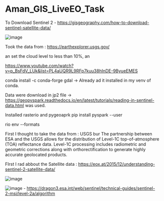 # Aman_GIS_LiveEO_Task


To Download Sentinel 2 - https://gisgeography.com/how-to-download-sentinel-satellite-data/




![image](https://user-images.githubusercontent.com/75158219/125632335-56b2eec4-fe12-4346-a709-317b93d53a22.png)

Took the data from : https://earthexplorer.usgs.gov/

an set the cloud level to less than 10%, an

https://www.youtube.com/watch?v=p_BsFdV_LUk&list=PL4aUQR9L9RFp7kuu38hInDE-9ByueEMES


conda install -c conda-forge gdal -> Already ad it installed in my venv of conda. 


Data were download in jp2 file -> https://geopyspark.readthedocs.io/en/latest/tutorials/reading-in-sentinel-data.html was used. 

Installed rasterio and pygeoaprk
pip install pyspark --user

rio env --formats


First I thought to take the data from : USGS bur The partnership between ESA and the USGS allows for the distribution of Level-1C top-of-atmosphere (TOA) reflectance data. Level-1C processing includes radiometric and geometric corrections along with orthorectification to generate highly accurate geolocated products.


FIrst I rad abbout the Satellite data : https://eox.at/2015/12/understanding-sentinel-2-satellite-data/

![image](https://user-images.githubusercontent.com/75158219/125773086-38f4bec2-fefc-4892-8f94-c7098cfbc405.png)



![image](https://user-images.githubusercontent.com/75158219/125773712-00af2bbf-5454-4a66-a839-b0b80a19ad9a.png) - https://dragon3.esa.int/web/sentinel/technical-guides/sentinel-2-msi/level-2a/algorithm

